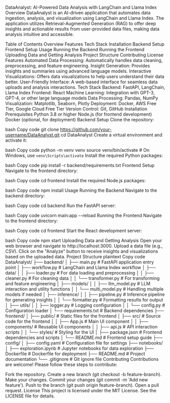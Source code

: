 DataAnalyst: AI-Powered Data Analysis with LangChain and Llama Index
Overview
DataAnalyst is an AI-driven application that automates data ingestion, analysis, and visualization using LangChain and Llama Index. The application utilizes Retrieval-Augmented Generation (RAG) to offer deep insights and actionable results from user-provided data files, making data analysis intuitive and accessible.

Table of Contents
Overview
Features
Tech Stack
Installation
Backend Setup
Frontend Setup
Usage
Running the Backend
Running the Frontend
Uploading Data and Getting Analysis
Project Structure
Contributing
License
Features
Automated Data Processing: Automatically handles data cleaning, preprocessing, and feature engineering.
Insight Generation: Provides insights and summaries using advanced language models.
Interactive Visualizations: Offers data visualizations to help users understand their data better.
User-Friendly Interface: A web-based interface for seamless data uploads and analysis interactions.
Tech Stack
Backend: FastAPI, LangChain, Llama Index
Frontend: React
Machine Learning: Integration with GPT-3, GPT-4, or other large language models
Data Processing: Pandas, NumPy
Visualization: Matplotlib, Seaborn, Plotly
Deployment: Docker, AWS Free Tier, Google Cloud Free Tier
Version Control: Git, GitHub
Installation
Prerequisites
Python 3.8 or higher
Node.js (for frontend development)
Docker (optional, for deployment)
Backend Setup
Clone the repository:

bash
Copy code
git clone https://github.com/your-username/DataAnalyst.git
cd DataAnalyst
Create a virtual environment and activate it:

bash
Copy code
python -m venv venv
source venv/bin/activate  # On Windows, use `venv\Scripts\activate`
Install the required Python packages:

bash
Copy code
pip install -r backend/requirements.txt
Frontend Setup
Navigate to the frontend directory:

bash
Copy code
cd frontend
Install the required Node.js packages:

bash
Copy code
npm install
Usage
Running the Backend
Navigate to the backend directory:

bash
Copy code
cd backend
Run the FastAPI server:

bash
Copy code
uvicorn main:app --reload
Running the Frontend
Navigate to the frontend directory:

bash
Copy code
cd frontend
Start the React development server:

bash
Copy code
npm start
Uploading Data and Getting Analysis
Open your web browser and navigate to http://localhost:3000.
Upload a data file (e.g., CSV).
Click on the "Analyze" button to receive insights and visualizations based on the uploaded data.
Project Structure
plaintext
Copy code
DataAnalyst/
├── backend/
│   ├── main.py                 # FastAPI application entry point
│   ├── workflow.py             # LangChain and Llama Index workflow
│   ├── data/
│   │   ├── loader.py           # For data loading and preprocessing
│   │   ├── cleaner.py          # For cleaning data
│   │   └── transformer.py      # For transforming and feature engineering
│   ├── models/
│   │   ├── llm_model.py        # LLM interaction and utility functions
│   │   └── multi_model.py      # Handling multiple models if needed
│   ├── inference/
│   │   ├── pipeline.py         # Inference pipeline for generating insights
│   │   └── formatter.py        # Formatting results for output
│   ├── utils/
│   │   ├── logger.py           # Logging configuration
│   │   └── config.py           # Configuration loader
│   └── requirements.txt        # Backend dependencies
├── frontend/
│   ├── public/                 # Static files for the frontend
│   ├── src/                    # Source code for the frontend
│   │   ├── App.js              # Main UI component
│   │   ├── components/         # Reusable UI components
│   │   ├── api.js              # API interaction scripts
│   │   └── styles/             # Styling for the UI
│   ├── package.json            # Frontend dependencies and scripts
│   └── README.md               # Frontend setup guide
├── config/
│   ├── config.yaml             # Configuration file for settings
├── notebooks/
│   ├── exploration.ipynb       # Jupyter notebooks for data exploration
├── Dockerfile                  # Dockerfile for deployment
├── README.md                   # Project documentation
└── .gitignore                  # Git ignore file
Contributing
Contributions are welcome! Please follow these steps to contribute:

Fork the repository.
Create a new branch (git checkout -b feature-branch).
Make your changes.
Commit your changes (git commit -m 'Add new feature').
Push to the branch (git push origin feature-branch).
Open a pull request.
License
This project is licensed under the MIT License. See the LICENSE file for details.
